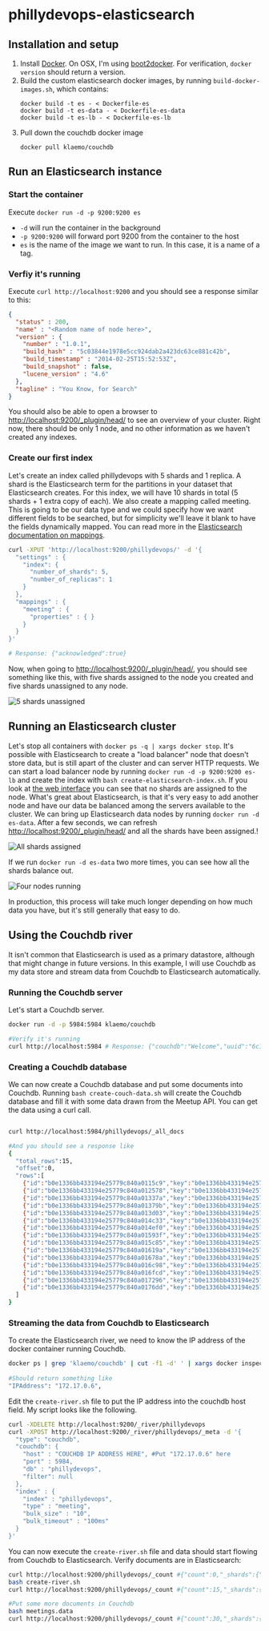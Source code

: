phillydevops-elasticsearch
==========================

## Installation and setup

1. Install [Docker](https://www.docker.io/gettingstarted/#h_installation). On OSX, I'm using [boot2docker](http://docs.docker.io/en/latest/installation/mac/#boot2docker). For verification, `docker version` should return a version.
1. Build the custom elasticsearch docker images, by running `build-docker-images.sh`, which contains:
    ```
    docker build -t es - < Dockerfile-es
    docker build -t es-data - < Dockerfile-es-data
    docker build -t es-lb - < Dockerfile-es-lb
    ```
1. Pull down the couchdb docker image
    ```
    docker pull klaemo/couchdb
    ```

## Run an Elasticsearch instance

### Start the container
Execute `docker run -d -p 9200:9200 es`
* `-d` will run the container in the background
* `-p 9200:9200` will forward port 9200 from the container to the host
* `es` is the name of the image we want to run. In this case, it is a name of a tag.

### Verfiy it's running

Execute `curl http://localhost:9200` and you should see a response similar to this:
```json
{
  "status" : 200,
  "name" : "<Random name of node here>",
  "version" : {
    "number" : "1.0.1",
    "build_hash" : "5c03844e1978e5cc924dab2a423dc63ce881c42b",
    "build_timestamp" : "2014-02-25T15:52:53Z",
    "build_snapshot" : false,
    "lucene_version" : "4.6"
  },
  "tagline" : "You Know, for Search"
}
```

You should also be able to open a browser to [http://localhost:9200/_plugin/head/](http://localhost:9200/_plugin/head/) to see an overview of your cluster. Right now, there should be only 1 node, and no other information as we haven't created any indexes. 

### Create our first index

Let's create an index called phillydevops with 5 shards and 1 replica. A shard is the Elasticsearch term for the partitions in your dataset that Elasticsearch creates. For this index, we will have 10 shards in total (5 shards + 1 extra copy of each). We also create a mapping called meeting. This is going to be our data type and we could specify how we want different fields to be searched, but for simplicity we'll leave it blank to have the fields dynamically mapped. You can read more in the [Elasticsearch documentation on mappings](http://www.elasticsearch.org/guide/en/elasticsearch/reference/current/indices-put-mapping.html).

```bash
curl -XPUT 'http://localhost:9200/phillydevops/' -d '{
  "settings" : {
    "index": {
      "number_of_shards": 5,
      "number_of_replicas": 1
    }
  },
  "mappings" : {
    "meeting" : {
      "properties" : { }
    }
  }
}' 

# Response: {"acknowledged":true}
```

Now, when going to [http://localhost:9200/_plugin/head/](http://localhost:9200/_plugin/head/), you should see something like this, with five shards assigned to the node you created and five shards unassigned to any node.

![5 shards unassigned](./images/elasticsearch-unassigned-shards.png?raw=true)

## Running an Elasticsearch cluster

Let's stop all containers with `docker ps -q | xargs docker stop`. It's possible with Elasticsearch to create a "load balancer" node that doesn't store data, but is still apart of the cluster and can server HTTP requests. We can start a load balancer node by running `docker run -d -p 9200:9200 es-lb` and create the index with `bash create-elasticsearch-index.sh`. If you look at [the web interface](http://localhost:9200/_plugin/head/) you can see that no shards are assigned to the node. What's great about Elasticsearch, is that it's very easy to add another node and have our data be balanced among the servers available to the cluster. We can bring up Elasticsearch data nodes by running `docker run -d es-data`. After a few seconds, we can refresh [http://localhost:9200/_plugin/head/](http://localhost:9200/_plugin/head/) and all the shards have been assigned.!

![All shards assigned](./images/elasticsearch-all-shards-assigned.png?raw=true)

If we run `docker run -d es-data` two more times, you can see how all the shards balance out.

![Four nodes running](./images/elasticsearch-four-nodes-running.png?raw=true)

In production, this process will take much longer depending on how much data you have, but it's still generally that easy to do. 

## Using the Couchdb river

It isn't common that Elasticsearch is used as a primary datastore, although that might change in future versions. In this example, I will use Couchdb as my data store and stream data from Couchdb to Elasticsearch automatically. 

### Running the Couchdb server

Let's start a Couchdb server.

```bash
docker run -d -p 5984:5984 klaemo/couchdb

#Verify it's running
curl http://localhost:5984 # Response: {"couchdb":"Welcome","uuid":"6c1beddeb3b71705bde82eaebaf19652","version":"1.5.0","vendor":{"version":"1.5.0","name":"The Apache Software Foundation"}}
```

### Creating a Couchdb database

We can now create a Couchdb database and put some documents into Couchdb. Running `bash create-couch-data.sh` will create the Couchdb database and fill it with some data drawn from the Meetup API. You can get the data using a curl call.

```bash

curl http://localhost:5984/phillydevops/_all_docs

#And you should see a response like
{
  "total_rows":15,
  "offset":0,
  "rows":[
    {"id":"b0e1336bb433194e25779c840a0115c9","key":"b0e1336bb433194e25779c840a0115c9","value":{"rev":"1-f86a906ea0b22e9b04aa76ce1557e0fc"}},
    {"id":"b0e1336bb433194e25779c840a012578","key":"b0e1336bb433194e25779c840a012578","value":{"rev":"1-d3e5c535bd65b741b7824d293e4741e0"}},
    {"id":"b0e1336bb433194e25779c840a01337a","key":"b0e1336bb433194e25779c840a01337a","value":{"rev":"1-732e9d4a6bff9f4ce95d55231c476c13"}},
    {"id":"b0e1336bb433194e25779c840a01379b","key":"b0e1336bb433194e25779c840a01379b","value":{"rev":"1-020c9a8886d24c95f428ba270322205d"}},
    {"id":"b0e1336bb433194e25779c840a013d03","key":"b0e1336bb433194e25779c840a013d03","value":{"rev":"1-978899db1e0bc289866cba86e9037627"}},
    {"id":"b0e1336bb433194e25779c840a014c33","key":"b0e1336bb433194e25779c840a014c33","value":{"rev":"1-c2cca793558e1b3ca50c0dcba823b82b"}},
    {"id":"b0e1336bb433194e25779c840a014ef0","key":"b0e1336bb433194e25779c840a014ef0","value":{"rev":"1-eea247051aba145f9b50a78c2bfaf8b5"}},
    {"id":"b0e1336bb433194e25779c840a01593f","key":"b0e1336bb433194e25779c840a01593f","value":{"rev":"1-5c11f3c95479cbe0f621ab37f957ac2a"}},
    {"id":"b0e1336bb433194e25779c840a015c85","key":"b0e1336bb433194e25779c840a015c85","value":{"rev":"1-58f87d60e6e9f1e5499d163aaab2fa12"}},
    {"id":"b0e1336bb433194e25779c840a01619a","key":"b0e1336bb433194e25779c840a01619a","value":{"rev":"1-787b1a4ac822012122d442ad6909c9d2"}},
    {"id":"b0e1336bb433194e25779c840a01678a","key":"b0e1336bb433194e25779c840a01678a","value":{"rev":"1-f6dfecb91fc15710db810758f672472e"}},
    {"id":"b0e1336bb433194e25779c840a016c98","key":"b0e1336bb433194e25779c840a016c98","value":{"rev":"1-01b0539969853f1fd4e9ce0c21409a91"}},
    {"id":"b0e1336bb433194e25779c840a016fcd","key":"b0e1336bb433194e25779c840a016fcd","value":{"rev":"1-fad41ffc3e50673980b32a95dd409e9c"}},
    {"id":"b0e1336bb433194e25779c840a017296","key":"b0e1336bb433194e25779c840a017296","value":{"rev":"1-7cf01c54057a327bd2ecca8af0032c9a"}},
    {"id":"b0e1336bb433194e25779c840a0176dd","key":"b0e1336bb433194e25779c840a0176dd","value":{"rev":"1-ab23624314187e989e5874cb8cdba6ef"}}
  ]
}
```

### Streaming the data from Couchdb to Elasticsearch

To create the Elasticsearch river, we need to know the IP address of the docker container running Couchdb.

```bash
docker ps | grep 'klaemo/couchdb' | cut -f1 -d' ' | xargs docker inspect | grep IPAddress
  
#Should return something like
"IPAddress": "172.17.0.6",
```

Edit the `create-river.sh` file to put the IP address into the couchdb host field. My script looks like the following.

```bash
curl -XDELETE http://localhost:9200/_river/phillydevops
curl -XPOST http://localhost:9200/_river/phillydevops/_meta -d '{
  "type": "couchdb",
  "couchdb": {
    "host" : "COUCHDB IP ADDRESS HERE", #Put "172.17.0.6" here
    "port" : 5984,
    "db" : "phillydevops",
    "filter": null
  },
  "index" : {
    "index" : "phillydevops",
    "type" : "meeting",
    "bulk_size" : "10",
    "bulk_timeout" : "100ms"
  }
}'
```

You can now execute the `create-river.sh` file and data should start flowing from Couchdb to Elasticsearch. Verify documents are in Elasticsearch:

```bash
curl http://localhost:9200/phillydevops/_count #{"count":0,"_shards":{"total":5,"successful":5,"failed":0}}
bash create-river.sh
curl http://localhost:9200/phillydevops/_count #{"count":15,"_shards":{"total":5,"successful":5,"failed":0}}

#Put some more documents in Couchdb
bash meetings.data
curl http://localhost:9200/phillydevops/_count #{"count":30,"_shards":{"total":5,"successful":5,"failed":0}}
```
